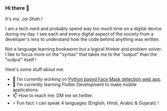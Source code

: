 ### Hi there 👋

*It's me, Jai Shah !*

<p>I am a tech-nerd and probably spend way too much time on a digital device during my day. I see each and every digital aspect of the society from a developer's lens to understand how the code behind anything was written.</p>
<p>Not a language learning bookworm but a logical thinker and problem solver. I like to focus more on the "syntax" that takes me to the "output" than the "output" itself !</p>

<p>
Here's some stuff about me:

- 🔭 I’m currently working on [Python based Face Mask detection web app](https://github.com/jai-cs/Face-Mask-Detection).
- 🌱 I’m currently learning Flutter Development to make mobile applications.
- 📫 How to reach me: DM me on twitter.
- ⚡ Fun fact: I can speak 4 languages (English, Hindi, Arabic & Gujarati) !
</p>
